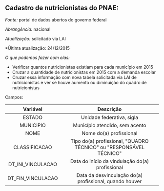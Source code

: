 ## Cadastro de nutricionistas do PNAE:

*Fonte:* portal de dados abertos do governo federal

*Abrangência:* nacional

*Atualização:* solicitado via LAI

*Última atualização: 24/12/2015

*O que podemos fazer com elas:* 
* Verificar quantos nutricionistas existiam para cada município em 2015
* Cruzar a quantidade de nutricionistas em 2015 com a demanda escolar
* Cruzar essa informação com nova tabela solicitada via LAI de nutricionistas e ver se houve aumento ou diminuição do quadro de nutricionistas

Campos:

|Variável| Descrição|
|:---:|:----:|
|ESTADO| Unidade federativa, sigla|
|MUNICIPIO| Município atendido, sem acento|
|NOME| Nome do(a) profissional|
|CLASSIFICACAO| Tipo do(a) profissional, "QUADRO TÉCNICO" ou "RESPONSÁVEL TÉCNICO"|
|DT_INI_VINCULACAO| Data do início da vindulação do(a) profissional|
|DT_FIN_VINCULACAO| Data da desvinculação do(a) profissional, quando houver|

